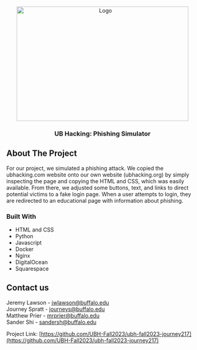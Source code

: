 <!-- Improved compatibility of back to top link: See: https://github.com/othneildrew/Best-README-Template/pull/73 -->
<a name="readme-top"></a>
<!--
*** Thanks for checking out the Best-README-Template. If you have a suggestion
*** that would make this better, please fork the repo and create a pull request
*** or simply open an issue with the tag "enhancement".
*** Don't forget to give the project a star!
*** Thanks again! Now go create something AMAZING! :D
-->



<!-- PROJECT SHIELDS -->
<!--
*** I'm using markdown "reference style" links for readability.
*** Reference links are enclosed in brackets [ ] instead of parentheses ( ).
*** See the bottom of this document for the declaration of the reference variables
*** for contributors-url, forks-url, etc. This is an optional, concise syntax you may use.
*** https://www.markdownguide.org/basic-syntax/#reference-style-links
-->

<!-- PROJECT LOGO -->
<br />
<div align="center">
  <a href="https://github.com/UBH-Fall2023/ubh-fall2023-journey217/">
    <img src="/ubhacking/public/images/PhishingPicture.png" alt="Logo" width="450" height="300">
  </a>

<h3 align="center">UB Hacking: Phishing Simulator</h3>

  <p align="center">
    
  </p>
</div>



<!-- ABOUT THE PROJECT -->
## About The Project

For our project, we simulated a phishing attack. We copied the ubhacking.com website onto our own website (ubhacking.org) by simply inspecting the page and copying the HTML and CSS, which was easily available. From there, we adjusted some buttons, text, and links to direct potential victims to a fake login page. When a user attempts to login, they are redirected to an educational page with information about phishing.



### Built With

* HTML and CSS
* Python
* Javascript
* Docker
* Nginx
* DigitalOcean
* Squarespace




<!-- CONTACT -->
## Contact us

Jeremy Lawson - jwlawson@buffalo.edu<br />
Journey Spratt - journeys@buffalo.edu<br />
Matthew Prier - mrprier@buffalo.edu<br />
Sander Shi - sandersh@buffalo.edu

Project Link: [https://github.com/UBH-Fall2023/ubh-fall2023-journey217](https://github.com/UBH-Fall2023/ubh-fall2023-journey217)





<!-- MARKDOWN LINKS & IMAGES -->
<!-- https://www.markdownguide.org/basic-syntax/#reference-style-links -->
[contributors-shield]: https://img.shields.io/github/contributors/UBH-Fall2023/ubh-fall2023-journey217.svg?style=for-the-badge
[contributors-url]: https://github.com/UBH-Fall2023/ubh-fall2023-journey217/graphs/contributors
[forks-shield]: https://img.shields.io/github/forks/github_username/repo_name.svg?style=for-the-badge
[forks-url]: https://github.com/github_username/repo_name/network/members
[stars-shield]: https://img.shields.io/github/stars/github_username/repo_name.svg?style=for-the-badge
[stars-url]: https://github.com/github_username/repo_name/stargazers
[issues-shield]: https://img.shields.io/github/issues/github_username/repo_name.svg?style=for-the-badge
[issues-url]: https://github.com/github_username/repo_name/issues
[license-shield]: https://img.shields.io/github/license/github_username/repo_name.svg?style=for-the-badge
[license-url]: https://github.com/github_username/repo_name/blob/master/LICENSE.txt
[linkedin-shield]: https://img.shields.io/badge/-LinkedIn-black.svg?style=for-the-badge&logo=linkedin&colorB=555
[linkedin-url]: https://linkedin.com/in/linkedin_username
[product-screenshot]: images/screenshot.png
